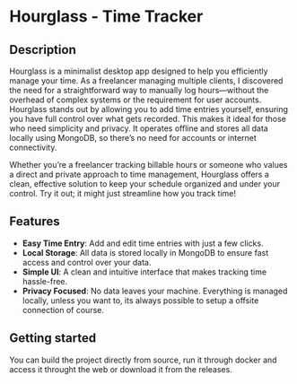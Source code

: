 # Hourglass - Time Tracker

## Description
Hourglass is a minimalist desktop app designed to help you efficiently manage your time. As a freelancer managing multiple clients, I discovered the need for a straightforward way to manually log hours—without the overhead of complex systems or the requirement for user accounts. Hourglass stands out by allowing you to add time entries yourself, ensuring you have full control over what gets recorded. This makes it ideal for those who need simplicity and privacy. It operates offline and stores all data locally using MongoDB, so there’s no need for accounts or internet connectivity.

Whether you’re a freelancer tracking billable hours or someone who values a direct and private approach to time management, Hourglass offers a clean, effective solution to keep your schedule organized and under your control. Try it out; it might just streamline how you track time!

## Features
- **Easy Time Entry**: Add and edit time entries with just a few clicks.
- **Local Storage**: All data is stored locally in MongoDB to ensure fast access and control over your data.
- **Simple UI**: A clean and intuitive interface that makes tracking time hassle-free.
- **Privacy Focused**: No data leaves your machine. Everything is managed locally, unless you want to, its always possible to setup a offsite connection of course.

## Getting started

You can build the project directly from source, run it through docker and access it throught the web or download it from the releases.